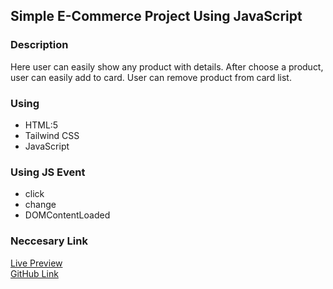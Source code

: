 ## Simple E-Commerce Project Using JavaScript

### Description

Here user can easily show any product with details. After choose a product, user can easily add to card. User can remove product from card list.

### Using

- HTML:5
- Tailwind CSS
- JavaScript

### Using JS Event

- click
- change
- DOMContentLoaded

### Neccesary Link

<a href="https://simple-ecommece-project-using-js.netlify.app/">Live Preview </a> <br>
<a href= "">GitHub Link </a>
